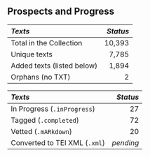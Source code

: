 ## Prospects and Progress

| *Texts* | *Status* |
|:--- | ------:|
| Total in the Collection | 10,393 |
| Unique texts | 7,785 |
| Added texts (listed below) | 1,894 |
| Orphans (no TXT) | 2 |

| *Texts* | *Status* |
|:--- | ------:|
| In Progress (`.inProgress`) | 27 |
| Tagged (`.completed`) | 72 |
| Vetted (`.mARkdown`) | 20 |
| Converted to TEI XML  (`.xml`) | _pending_ |
